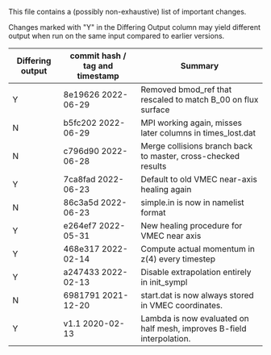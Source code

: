 This file contains a (possibly non-exhaustive) list of important changes.

Changes marked with "Y" in the Differing Output column may yield different output when run on the same input
compared to earlier versions.

| Differing output | commit hash / tag and timestamp | Summary |
| ---------------- | ------------------------------- | ------- |
| Y | 8e19626 2022-06-29 | Removed bmod_ref that rescaled to match B_00 on flux surface |
| N | b5fc202 2022-06-29 | MPI working again, misses later columns in times_lost.dat |
| N | c796d90 2022-06-28 | Merge collisions branch back to master, cross-checked results |
| Y | 7ca8fad 2022-06-23 | Default to old VMEC near-axis healing again |
| N | 86c3a5d 2022-06-23 | simple.in is now in namelist format |
| Y | e264ef7 2022-05-31 | New healing procedure for VMEC near axis |
| Y | 468e317 2022-02-14 | Compute actual momentum in z(4) every timestep |
| Y | a247433 2022-02-13 | Disable extrapolation entirely in init_sympl |
| N | 6981791 2021-12-20 | start.dat is now always stored in VMEC coordinates. |
| Y | v1.1 2020-02-13 | Lambda is now evaluated on half mesh, improves B-field interpolation. |
